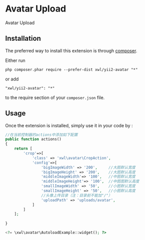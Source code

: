 Avatar Upload
=============
Avatar Upload

Installation
------------

The preferred way to install this extension is through [composer](http://getcomposer.org/download/).

Either run

```
php composer.phar require --prefer-dist xwl/yii2-avatar "*"
```

or add

```
"xwl/yii2-avatar": "*"
```

to the require section of your `composer.json` file.


Usage
-----

Once the extension is installed, simply use it in your code by  :

```php
//在当前控制器的actions中添加如下配置
public function actions()
{
    return [
        'crop'=>[
            'class' => 'xwl\avatar\CropAction',
            'config'=>[
                'bigImageWidth' => '200',     //大图默认宽度
                'bigImageHeight' => '200',    //大图默认高度
                'middleImageWidth'=> '100',   //中图默认宽度
                'middleImageHeight'=> '100',  //中图图默认高度
                'smallImageWidth' => '50',    //小图默认宽度
                'smallImageHeight' => '50',   //小图默认高度    
                //头像上传目录（注：目录前不能加"/"）
                'uploadPath' => 'uploads/avatar',
            ]
        ]
    ]; 
    
}

<?= \xwl\avatar\AutoloadExample::widget(); ?>

```